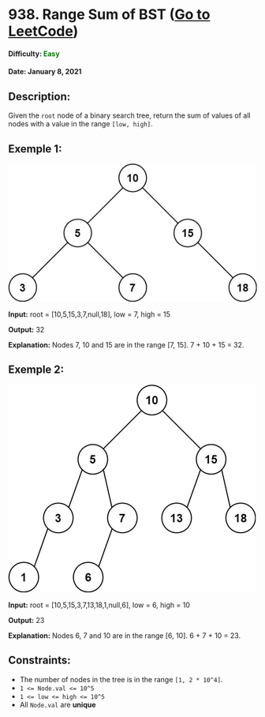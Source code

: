 # **938. Range Sum of BST** ([Go to LeetCode](https://leetcode.com/problems/range-sum-of-bst))

#### __Difficulty:__ **<span style="color:green">Easy</span>**

#### __Date__: January 8, 2021
## **Description:**

Given the `root` node of a binary search tree, return the sum of values of all nodes with a value in the range `[low, high]`.

## **Exemple 1:**

![BST](images/bst1.jpg)

**Input:** root = [10,5,15,3,7,null,18], low = 7, high = 15

**Output:** 32

**Explanation:** Nodes 7, 10 and 15 are in the range [7, 15]. 7 + 10 + 15 = 32. 

## **Exemple 2:**

![BST](images/bst2.jpg)

**Input:** root = [10,5,15,3,7,13,18,1,null,6], low = 6, high = 10

**Output:** 23

**Explanation:** Nodes 6, 7 and 10 are in the range [6, 10]. 6 + 7 + 10 = 23.

## Constraints:

- The number of nodes in the tree is in the range `[1, 2 * 10^4]`.
- `1 <= Node.val <= 10^5`
- `1 <= low <= high <= 10^5`
- All `Node.val` are **unique**
